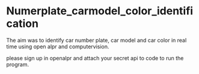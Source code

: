 # Numerplate_carmodel_color_identification

The aim was to identify car number plate, car model and car color in real time using open alpr and computervision.


please sign up in openalpr and attach your secret api to code to run the program.
